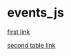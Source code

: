 # events_js
[first link](https://bartushak007.github.io/events_js/src/)

[second table link](https://bartushak007.github.io/events_js/src/last_task/)
